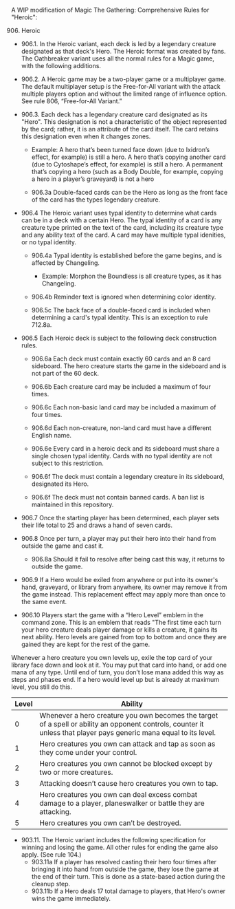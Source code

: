 A WIP modification of Magic The Gathering: Comprehensive Rules for "Heroic":


906. Heroic

* 906.1. In the Heroic variant, each deck is led by a legendary creature designated as that deck's Hero. The Heroic format was created by fans. The Oathbreaker variant uses all the normal rules for a Magic game, with the following additions.

* 906.2. A Heroic game may be a two-player game or a multiplayer game. The default multiplayer setup is the Free-for-All variant with the attack multiple players option and without the limited range of influence option. See rule 806, “Free-for-All Variant.”

* 906.3. Each deck has a legendary creature card designated as its "Hero". This designation is not a characteristic of the object represented by the card; rather, it is an attribute of the card itself. The card retains this designation even when it changes zones.
	* Example: A hero that’s been turned face down (due to Ixidron’s effect, for example) is still a hero. A hero that’s copying another card (due to Cytoshape’s effect, for example) is still a hero. A permanent that’s copying a hero (such as a Body Double, for example, copying a hero in a player’s graveyard) is not a hero

	* 906.3a Double-faced cards can be the Hero as long as the front face of the card has the types legendary creature.

* 906.4 The Heroic variant uses typal identity to determine what cards can be in a deck with a certain Hero. The typal identity of a card is any creature type printed on the text of the card, including its creature type and any ability text of the card. A card may have multiple typal idenities, or no typal identity.

	* 906.4a Typal identity is established before the game begins, and is affected by Changeling.
		* Example: Morphon the Boundless is all creature types, as it has Changeling.

	* 906.4b Reminder text is ignored when determining color identity.

	* 906.5c The back face of a double-faced card is included when determining a card's typal identity. This is an exception to rule 712.8a.

* 906.5 Each Heroic deck is subject to the following deck construction rules.

	* 906.6a Each deck must contain exactly 60 cards and an 8 card sideboard. The hero creature starts the game in the sideboard and is not part of the 60 deck.

	* 906.6b Each creature card may be included a maximum of four times.

	* 906.6c Each non-basic land card may be included a maximum of four times.

	* 906.6d Each non-creature, non-land card must have a different English name.

	* 906.6e Every card in a heroic deck and its sideboard must share a single chosen typal identity. Cards with no typal identity are not subject to this restriction.

	* 906.6f The deck must contain a legendary creature in its sideboard, designated its Hero.

	* 906.6f The deck must not contain banned cards. A ban list is maintained in this repository.

* 906.7 Once the starting player has been determined, each player sets their life total to 25 and draws a hand of seven cards.

* 906.8 Once per turn, a player may put their hero into their hand from outside the game and cast it. 
	* 906.8a Should it fail to resolve after being cast this way, it returns to outside the game. 

* 906.9 If a Hero would be exiled from anywhere or put into its owner's hand, graveyard, or library from anywhere, its owner may remove it from the game instead. This replacement effect may apply more than once to the same event.

* 906.10 Players start the game with a “Hero Level” emblem in the command zone. This is an emblem that reads "The first time each turn your hero creature deals player damage or kills a creature, it gains its next ability. Hero levels are gained from top to bottom and once they are gained they are kept for the rest of the game.

Whenever a hero creature you own levels up, exile the top card of your library face down and look at it. You may put that card into hand, or add one mana of any type. Until end of turn, you don’t lose mana added this way as steps and phases end. If a hero would level up but is already at maximum level, you still do this.

| Level  | Ability |
| ------------- | ------------- |
| 0  | Whenever a hero creature you own becomes the target of a spell or ability an opponent controls, counter it unless that player pays generic mana equal to its level. |
| 1  | Hero creatures you own can attack and tap as soon as they come under your control. |
| 2  | Hero creatures you own cannot be blocked except by two or more creatures. | 
| 3  | Attacking doesn’t cause hero creatures you own to tap. | 
| 4  | Hero creatures you own can deal excess combat damage to a player, planeswalker or battle they are attacking. | 
| 5  | Hero creatures you own can’t be destroyed. |

* 903.11. The Heroic variant includes the following specification for winning and losing the game.
All other rules for ending the game also apply. (See rule 104.)
	* 903.11a If a player has resolved casting their hero four times after bringing it into hand from outside the game, they lose the game at the end of their turn. This is done as a state-based action during the cleanup step. 
	* 903.11b If a Hero deals 17 total damage to players, that Hero's owner wins the game immediately.